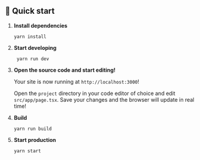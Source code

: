 <!-- Crear Readme para esta proyecto plantilla de nextjs -->
<!-- Mostrar como usar esta plantilla para un repositorio propio -->

## 🚀 Quick start

1. **Install dependencies**

   ```shell
   yarn install
   ```

2. **Start developing**

   ```shell
    yarn run dev
   ```

3. **Open the source code and start editing!**

   Your site is now running at `http://localhost:3000`!

   Open the `project` directory in your code editor of choice and edit `src/app/page.tsx`. Save your changes and the browser will update in real time!

4. **Build**

   ```shell
   yarn run build
   ```

5. **Start production**

   ```shell
   yarn start
   ```
